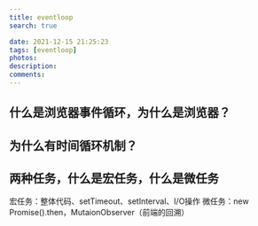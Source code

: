 ```yaml
---
title: eventloop
search: true

date: 2021-12-15 21:25:23
tags: [eventloop]
photos:
description:
comments:
---
```


## 什么是浏览器事件循环，为什么是浏览器？

## 为什么有时间循环机制？

## 两种任务，什么是宏任务，什么是微任务

宏任务：整体代码、setTimeout、setInterval、I/O操作
微任务：new Promise().then，MutaionObserver（前端的回溯）

##